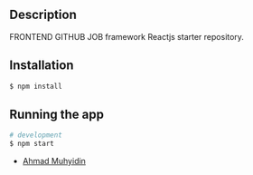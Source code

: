 ## Description

FRONTEND GITHUB JOB 
framework Reactjs starter repository.

## Installation

```bash
$ npm install
```

## Running the app

```bash
# development
$ npm start

```

- [Ahmad Muhyidin](https://github.com/muhyidin3222)